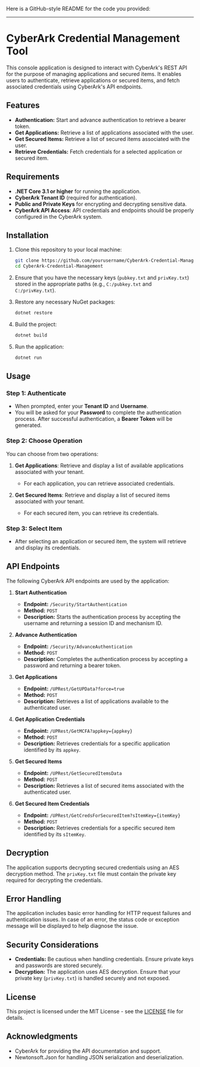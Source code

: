 Here is a GitHub-style README for the code you provided:

---

# CyberArk Credential Management Tool

This console application is designed to interact with CyberArk's REST API for the purpose of managing applications and secured items. It enables users to authenticate, retrieve applications or secured items, and fetch associated credentials using CyberArk's API endpoints.

## Features
- **Authentication:** Start and advance authentication to retrieve a bearer token.
- **Get Applications:** Retrieve a list of applications associated with the user.
- **Get Secured Items:** Retrieve a list of secured items associated with the user.
- **Retrieve Credentials:** Fetch credentials for a selected application or secured item.

## Requirements
- **.NET Core 3.1 or higher** for running the application.
- **CyberArk Tenant ID** (required for authentication).
- **Public and Private Keys** for encrypting and decrypting sensitive data.
- **CyberArk API Access**: API credentials and endpoints should be properly configured in the CyberArk system.

## Installation

1. Clone this repository to your local machine:
   ```bash
   git clone https://github.com/yourusername/CyberArk-Credential-Management.git
   cd CyberArk-Credential-Management
   ```

2. Ensure that you have the necessary keys (`pubkey.txt` and `privKey.txt`) stored in the appropriate paths (e.g., `C:/pubkey.txt` and `C:/privKey.txt`).

3. Restore any necessary NuGet packages:
   ```bash
   dotnet restore
   ```

4. Build the project:
   ```bash
   dotnet build
   ```

5. Run the application:
   ```bash
   dotnet run
   ```

## Usage

### Step 1: Authenticate

- When prompted, enter your **Tenant ID** and **Username**.
- You will be asked for your **Password** to complete the authentication process. After successful authentication, a **Bearer Token** will be generated.

### Step 2: Choose Operation
You can choose from two operations:

1. **Get Applications**: Retrieve and display a list of available applications associated with your tenant.
   - For each application, you can retrieve associated credentials.

2. **Get Secured Items**: Retrieve and display a list of secured items associated with your tenant.
   - For each secured item, you can retrieve its credentials.

### Step 3: Select Item
- After selecting an application or secured item, the system will retrieve and display its credentials.

## API Endpoints

The following CyberArk API endpoints are used by the application:

1. **Start Authentication**
   - **Endpoint:** `/Security/StartAuthentication`
   - **Method:** `POST`
   - **Description:** Starts the authentication process by accepting the username and returning a session ID and mechanism ID.
   
2. **Advance Authentication**
   - **Endpoint:** `/Security/AdvanceAuthentication`
   - **Method:** `POST`
   - **Description:** Completes the authentication process by accepting a password and returning a bearer token.

3. **Get Applications**
   - **Endpoint:** `/UPRest/GetUPData?force=true`
   - **Method:** `POST`
   - **Description:** Retrieves a list of applications available to the authenticated user.

4. **Get Application Credentials**
   - **Endpoint:** `/UPRest/GetMCFA?appkey={appkey}`
   - **Method:** `POST`
   - **Description:** Retrieves credentials for a specific application identified by its `appkey`.

5. **Get Secured Items**
   - **Endpoint:** `/UPRest/GetSecuredItemsData`
   - **Method:** `POST`
   - **Description:** Retrieves a list of secured items associated with the authenticated user.

6. **Get Secured Item Credentials**
   - **Endpoint:** `/UPRest/GetCredsForSecuredItem?sItemKey={itemKey}`
   - **Method:** `POST`
   - **Description:** Retrieves credentials for a specific secured item identified by its `sItemKey`.

## Decryption

The application supports decrypting secured credentials using an AES decryption method. The `privKey.txt` file must contain the private key required for decrypting the credentials.

## Error Handling

The application includes basic error handling for HTTP request failures and authentication issues. In case of an error, the status code or exception message will be displayed to help diagnose the issue.

## Security Considerations

- **Credentials:** Be cautious when handling credentials. Ensure private keys and passwords are stored securely.
- **Decryption:** The application uses AES decryption. Ensure that your private key (`privKey.txt`) is handled securely and not exposed.

## License

This project is licensed under the MIT License - see the [LICENSE](LICENSE) file for details.

## Acknowledgments
- CyberArk for providing the API documentation and support.
- Newtonsoft.Json for handling JSON serialization and deserialization.
